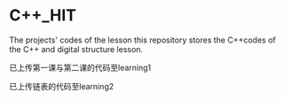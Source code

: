 # C++_HIT
The projects' codes of the lesson
this repository stores the C++codes of the C++ and digital structure lesson.


已上传第一课与第二课的代码至learning1

已上传链表的代码至learning2

